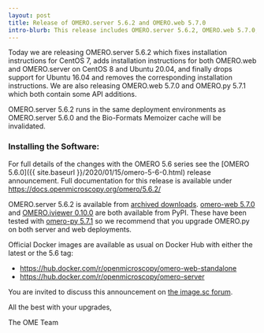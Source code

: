 ```yaml
---
layout: post
title: Release of OMERO.server 5.6.2 and OMERO.web 5.7.0
intro-blurb: This release includes OMERO.server 5.6.2, OMERO.web 5.7.0, OMERO.py 5.7.1 and OMERO.iviewer 0.10.0
---
```


Today we are releasing OMERO.server 5.6.2 which fixes installation instructions for CentOS 7, 
adds installation instructions for both OMERO.web and OMERO.server on CentOS 8 and Ubuntu 20.04,
and finally drops support for Ubuntu 16.04 and removes the corresponding installation instructions.
We are also releasing OMERO.web 5.7.0 and OMERO.py 5.7.1 which both contain some API additions.

OMERO.server 5.6.2 runs in the same deployment environments as OMERO.server 5.6.0 and
the Bio-Formats Memoizer cache will be invalidated.

### Installing the Software:

For full details of the changes with the OMERO 5.6 series see the
[OMERO 5.6.0]({{ site.baseurl }}/2020/01/15/omero-5-6-0.html) release
announcement. Full documentation for this release is available
under <https://docs.openmicroscopy.org/omero/5.6.2/>

OMERO.server 5.6.2 is available from
[archived downloads](https://downloads.openmicroscopy.org/omero/5.6.2/artifacts/).
[omero-web 5.7.0](https://pypi.org/project/omero-web/5.7.0/) and [OMERO.iviewer 0.10.0](https://pypi.org/project/omero-iviewer/0.10.0/) are both available from PyPI.
These have been tested with
[omero-py 5.7.1](https://pypi.org/project/omero-py/5.7.1/) so we
recommend that you upgrade OMERO.py on both server and web deployments.

Official Docker images are available as usual on Docker Hub with either
the latest or the 5.6 tag:

* <https://hub.docker.com/r/openmicroscopy/omero-web-standalone>
* <https://hub.docker.com/r/openmicroscopy/omero-server>

You are invited to discuss this announcement on
[the image.sc forum](https://forum.image.sc/tags/c/data-management/29/omero).

All the best with your upgrades,

The OME Team
